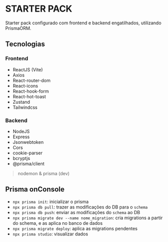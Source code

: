 # STARTER PACK

Starter pack configurado com frontend e backend engatilhados, utilizando PrismaORM.

## Tecnologias

### Frontend
- ReactJS (Vite)
- Axios
- React-router-dom
- React-icons
- React-hook-form
- React-hot-toast
- Zustand
- Tailwindcss

### Backend
- NodeJS
- Express
- Jsonwebtoken
- Cors
- cookie-parser
- bcryptjs
- @prisma/client

> nodemon & prisma (dev)

## Prisma onConsole

- `npx prisma init`: inicializar o prisma
- `npx prisma db pull`: trazer as modificações do DB para o `schema`
- `npx prisma db push`: enviar as modificações do `schema` ao DB
- `npx prisma migrate dev --name nome_migration`: cria migrations a partir do schema, e as aplica no banco de dados
- `npx prisma migrate deploy`: aplica as migrations pendentes
- `npx prisma studio`: visualizar dados